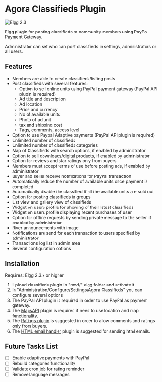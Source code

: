 Agora Classifieds Plugin
========================

![Elgg 2.3](https://img.shields.io/badge/Elgg-2.3-orange.svg?style=flat-square)

Elgg plugin for posting classifieds to community members using PayPal Payment Gateway.

Administrator can set who can post classifieds in settings, administrators or all users.

## Features
- Members are able to create classifieds/listing posts
- Post classifieds with several features:
    - Option to sell online units using PayPal payment gateway (PayPal API plugin is required)
    - Ad title and description
    - Ad location
    - Price and currency
    - No of available units
    - Photo of ad unit
    - tax and shipping cost
    - Tags, comments, access level
- Option to use Paypal Adaptive payments (PayPal API plugin is required)
- Unlimited number of classifieds
- Unlimited number of classifieds categories
- Map of Classifieds with search options, if enabled by administrator
- Option to sell downloads/digital products, if enabled by administrator 
- Option for reviews and star ratings only from buyers
- Members must accept terms of use before posting ads, if enabled by administrator
- Buyer and seller receive notifications for PayPal transaction
- Automatically reduce the number of available units once payment is completed
- Automatically disable the classified if all the available units are sold out
- Option for posting classifieds in groups
- List view and gallery view of classifieds
- Widget on users profile for showing of their latest classifieds
- Widget on users profile displaying recent purchases of user
- Option for offline requests by sending private message to the seller, if enabled by administrator
- River announcements with image
- Notifications are send for each transaction to users specified by administrator
- Transactions log list in admin area
- Several configuration options


## Installation
Requires: Elgg 2.3.x or higher

1. Upload classifieds plugin in "mod/" elgg folder and activate it
2. In "Administration/Configure/Settings/Agora Classifieds" you can configure several options
3. The PayPal API plugin is required in order to use PayPal as payment gateway.
4. The [MapsAPI](https://github.com/nlybe/Elgg-MapsAPI) plugin is required if need to use location and map functionality.
5. The [Ratings plugin](https://github.com/nlybe/Elgg-Ratings) is suggested in order to allow comments and ratings only from buyers.
6. The [HTML email handler]((https://github.com/ColdTrick/html_email_handler)) plugin is suggested for sending html emails.


## Future Tasks List
- [ ] Enable adaptive payments with PayPal
- [ ] Rebuild categories functionality 
- [ ] Validate cron job for rating reminder
- [ ] Remove language messages
